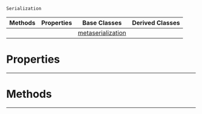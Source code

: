  `Serialization`

|Methods|Properties|Base Classes|Derived Classes|
|---|---|---|---|
| | |[metaserialization](https://github.com/ZilchEngine/ZilchDocs/blob/master/code_reference/class_reference/metaserialization.markdown)| |


 #  Properties


---  
 #  Methods


---  
 

 